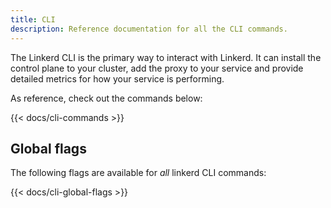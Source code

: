 ```yaml
---
title: CLI
description: Reference documentation for all the CLI commands.
---
```


The Linkerd CLI is the primary way to interact with Linkerd. It can install the
control plane to your cluster, add the proxy to your service and provide
detailed metrics for how your service is performing.

As reference, check out the commands below:

{{< docs/cli-commands >}}

## Global flags

The following flags are available for *all* linkerd CLI commands:

{{< docs/cli-global-flags >}}
